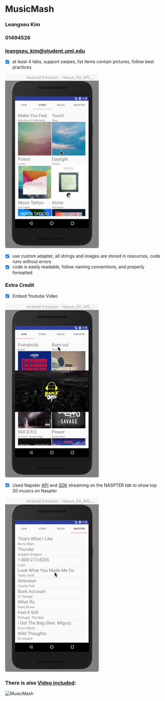 # MusicMash

### Leangseu Kim
### 01494526
### leangseu_kim@student.uml.edu

- [x]  at least 4 tabs, support swipes, list items contain pictures, follow best practices

![ss2](ss2.png)
- [x] use custom adapter, all strings and images are stored in resources, code runs without errors
- [x] code is easily readable, follow naming conventions, and properly formatted 

### Extra Credit
- [x] Embed Youtube Video

![ss1](ss1.png)

- [x] Used Napster [API](https://developer.napster.com/api/v2.2) and [SDK](https://github.com/Napster/napster-android-sdk) streaming on the NASPTER tab to show top 20 musics on Naspter

![ss3](ss3.png)

### There is also [Video included](MusicMash.mp4):

![MusicMash](MusicMash.gif)
